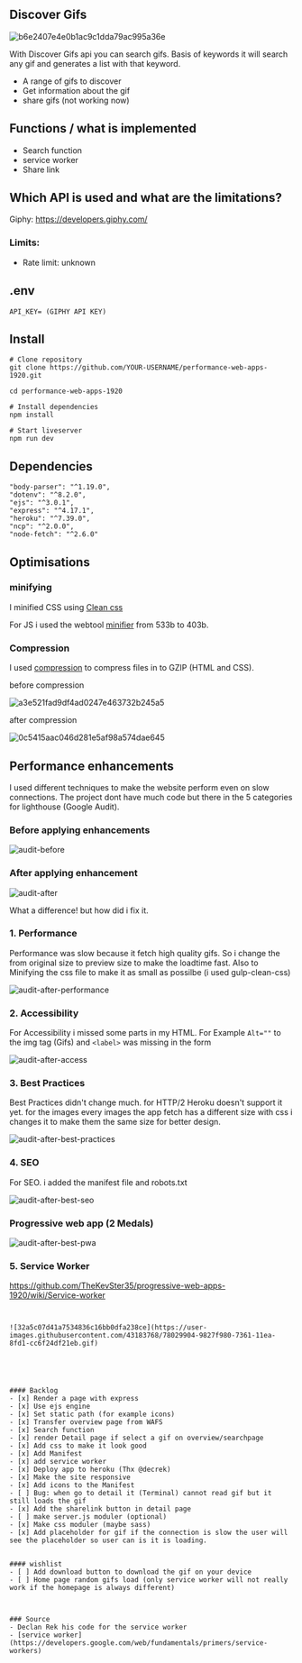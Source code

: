 

## Discover Gifs

![b6e2407e4e0b1ac9c1dda79ac995a36e](https://user-images.githubusercontent.com/43183768/76777754-fb822b00-67a8-11ea-8205-f947d6ab9bb5.jpg)


With Discover Gifs api you can search gifs. Basis of keywords it will search any gif and generates a list with that keyword. 

* A range of gifs to discover
* Get information about the gif
* share gifs (not working now)

## Functions / what is implemented 
* Search function 
* service worker
* Share link 


## Which API is used and what are the limitations? 

Giphy:  https://developers.giphy.com/

### Limits:
* Rate limit: unknown

## .env
``
API_KEY= (GIPHY API KEY)
``

## Install 

```
# Clone repository
git clone https://github.com/YOUR-USERNAME/performance-web-apps-1920.git

cd performance-web-apps-1920

# Install dependencies
npm install

# Start liveserver
npm run dev
```


## Dependencies 

```
"body-parser": "^1.19.0",
"dotenv": "^8.2.0",
"ejs": "^3.0.1",
"express": "^4.17.1",
"heroku": "^7.39.0",
"ncp": "^2.0.0",
"node-fetch": "^2.6.0"
```

## Optimisations

### minifying

I minified CSS using [Clean css](https://www.npmjs.com/package/gulp-clean-css)

For JS i used the webtool [minifier](https://www.minifier.org/) from 533b to 403b.

### Compression

I used [compression](https://www.npmjs.com/package/compression) to compress files in to GZIP (HTML and CSS).

before compression 

<img width="" alt="a3e521fad9df4ad0247e463732b245a5" src="https://user-images.githubusercontent.com/43183768/78366247-855f3000-75c0-11ea-972e-a812d94cd137.png">

after compression 

<img width="" alt="0c5415aac046d281e5af98a574dae645" src="https://user-images.githubusercontent.com/43183768/78366596-fef71e00-75c0-11ea-9516-74acaa257aaa.png">


## Performance enhancements
I used different techniques to make the website perform even on slow connections. The project dont have much code but there in the 5 categories for lighthouse (Google Audit). 

### Before applying enhancements
<img width="" alt="audit-before" src="https://user-images.githubusercontent.com/43183768/77440729-ed578e80-6de8-11ea-82ce-cc50ddb0d1cb.png">

### After applying enhancement
<img width="" alt="audit-after" src="https://user-images.githubusercontent.com/43183768/77443123-25f86780-6deb-11ea-9971-c6da395587cd.png">

What a difference! but how did i fix it.

### 1. Performance

Performance was slow because it fetch high quality gifs. So i change the from original size to preview size to make the loadtime fast. Also to Minifying the css file to make it as small as possilbe (i used gulp-clean-css) 

<img width="" alt="audit-after-performance" src="https://user-images.githubusercontent.com/43183768/77443460-5e984100-6deb-11ea-831d-e54082a77c80.png">

### 2. Accessibility

For Accessibility i missed some parts in my HTML. For Example ` Alt="" ` to the img tag (Gifs) and ` <label> ` was missing in the form

<img width="" alt="audit-after-access" src="https://user-images.githubusercontent.com/43183768/77444363-01e95600-6dec-11ea-8122-6e1fc03a6966.png">

### 3. Best Practices

Best Practices didn't change much. for HTTP/2 Heroku doesn't support it yet. for the images every images the app fetch has a different size with css i changes it to make them the same size for better design.

<img width="" alt="audit-after-best-practices" src="https://user-images.githubusercontent.com/43183768/77446868-40344480-6def-11ea-8929-600aaaf2f35e.png">

### 4. SEO

For SEO. i added the manifest file and robots.txt

<img width="" alt="audit-after-best-seo" src="https://user-images.githubusercontent.com/43183768/77447068-8be6ee00-6def-11ea-950b-8db493e795e9.png">

### Progressive web app (2 Medals)
<img width="" alt="audit-after-best-pwa" src="https://user-images.githubusercontent.com/43183768/77447642-3101c680-6df0-11ea-8fc4-d9b2fcd08dbc.png">

### 5. Service Worker
https://github.com/TheKevSter35/progressive-web-apps-1920/wiki/Service-worker
```


![32a5c07d41a7534836c16bb0dfa238ce](https://user-images.githubusercontent.com/43183768/78029904-9827f980-7361-11ea-8fd1-cc6f24df21eb.gif)





#### Backlog
- [x] Render a page with express
- [x] Use ejs engine
- [x] Set static path (for example icons)
- [x] Transfer overview page from WAFS
- [x] Search function
- [x] render Detail page if select a gif on overview/searchpage
- [x] Add css to make it look good
- [x] Add Manifest 
- [x] add service worker
- [x] Deploy app to heroku (Thx @decrek)
- [x] Make the site responsive
- [x] Add icons to the Manifest 
- [ ] Bug: when go to detail it (Terminal) cannot read gif but it still loads the gif 
- [x] Add the sharelink button in detail page
- [ ] make server.js moduler (optional)
- [x] Make css moduler (maybe sass) 
- [x] Add placeholder for gif if the connection is slow the user will see the placeholder so user can is it is loading.


#### wishlist
- [ ] Add download button to download the gif on your device
- [ ] Home page random gifs load (only service worker will not really work if the homepage is always different)



### Source
- Declan Rek his code for the service worker
- [service worker] (https://developers.google.com/web/fundamentals/primers/service-workers)
